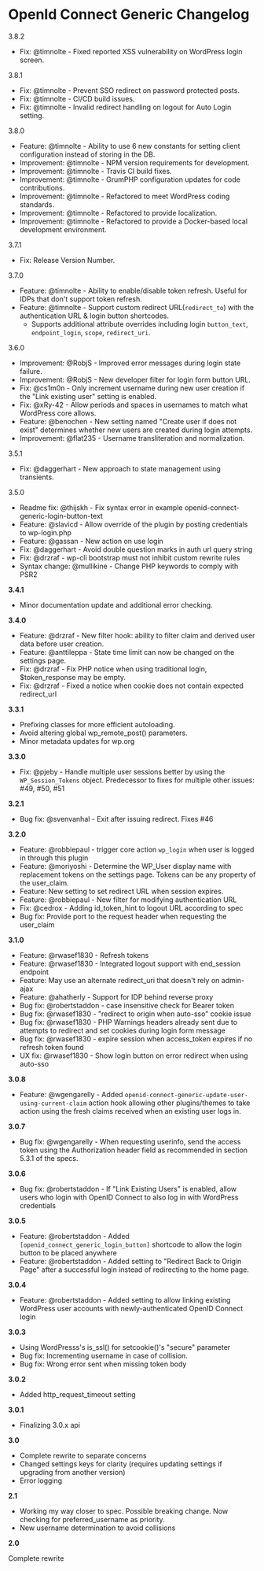 # OpenId Connect Generic Changelog

3.8.2

* Fix: @timnolte - Fixed reported XSS vulnerability on WordPress login screen.

3.8.1

* Fix: @timnolte - Prevent SSO redirect on password protected posts.
* Fix: @timnolte - CI/CD build issues.
* Fix: @timnolte - Invalid redirect handling on logout for Auto Login setting.

3.8.0

* Feature: @timnolte - Ability to use 6 new constants for setting client configuration instead of storing in the DB.
* Improvement: @timnolte - NPM version requirements for development.
* Improvement: @timnolte - Travis CI build fixes.
* Improvement: @timnolte - GrumPHP configuration updates for code contributions.
* Improvement: @timnolte - Refactored to meet WordPress coding standards.
* Improvement: @timnolte - Refactored to provide localization.
* Improvement: @timnolte - Refactored to provide a Docker-based local development environment.

3.7.1

* Fix: Release Version Number.

3.7.0

* Feature: @timnolte - Ability to enable/disable token refresh. Useful for IDPs that don't support token refresh.
* Feature: @timnolte - Support custom redirect URL(`redirect_to`) with the authentication URL & login button shortcodes.
  - Supports additional attribute overrides including login `button_text`, `endpoint_login`, `scope`, `redirect_uri`.

3.6.0

* Improvement: @RobjS - Improved error messages during login state failure.
* Improvement: @RobjS - New developer filter for login form button URL.
* Fix: @cs1m0n - Only increment username during new user creation if the "Link existing user" setting is enabled.
* Fix: @xRy-42 - Allow periods and spaces in usernames to match what WordPress core allows.
* Feature: @benochen - New setting named "Create user if does not exist" determines whether new users are created during login attempts.
* Improvement: @flat235 - Username transliteration and normalization.

3.5.1

* Fix: @daggerhart - New approach to state management using transients.

3.5.0

* Readme fix: @thijskh - Fix syntax error in example openid-connect-generic-login-button-text
* Feature: @slavicd - Allow override of the plugin by posting credentials to wp-login.php
* Feature: @gassan - New action on use login
* Fix: @daggerhart - Avoid double question marks in auth url query string
* Fix: @drzraf - wp-cli bootstrap must not inhibit custom rewrite rules
* Syntax change: @mullikine - Change PHP keywords to comply with PSR2

**3.4.1**

* Minor documentation update and additional error checking.

**3.4.0**

* Feature: @drzraf - New filter hook: ability to filter claim and derived user data before user creation.
* Feature: @anttileppa - State time limit can now be changed on the settings page.
* Fix: @drzraf - Fix PHP notice when using traditional login, $token_response may be empty.
* Fix: @drzraf - Fixed a notice when cookie does not contain expected redirect_url 

**3.3.1**

* Prefixing classes for more efficient autoloading.
* Avoid altering global wp_remote_post() parameters.
* Minor metadata updates for wp.org

**3.3.0**

* Fix: @pjeby - Handle multiple user sessions better by using the `WP_Session_Tokens` object. Predecessor to fixes for multiple other issues: #49, #50, #51

**3.2.1**

* Bug fix: @svenvanhal - Exit after issuing redirect. Fixes #46

**3.2.0**

* Feature: @robbiepaul - trigger core action `wp_login` when user is logged in through this plugin
* Feature: @moriyoshi - Determine the WP_User display name with replacement tokens on the settings page. Tokens can be any property of the user_claim.
* Feature: New setting to set redirect URL when session expires.
* Feature: @robbiepaul - New filter for modifying authentication URL
* Fix: @cedrox - Adding id_token_hint to logout URL according to spec
* Bug fix: Provide port to the request header when requesting the user_claim

**3.1.0**

* Feature: @rwasef1830 - Refresh tokens 
* Feature: @rwasef1830 - Integrated logout support with end_session endpoint
* Feature: May use an alternate redirect_uri that doesn't rely on admin-ajax
* Feature: @ahatherly - Support for IDP behind reverse proxy
* Bug fix: @robertstaddon - case insensitive check for Bearer token
* Bug fix: @rwasef1830 - "redirect to origin when auto-sso" cookie issue
* Bug fix: @rwasef1830 - PHP Warnings headers already sent due to attempts to redirect and set cookies during login form message
* Bug fix: @rwasef1830 - expire session when access_token expires if no refresh token found
* UX fix: @rwasef1830 - Show login button on error redirect when using auto-sso

**3.0.8**

* Feature: @wgengarelly - Added `openid-connect-generic-update-user-using-current-claim` action hook allowing other plugins/themes
  to take action using the fresh claims received when an existing user logs in.

**3.0.7**

* Bug fix: @wgengarelly - When requesting userinfo, send the access token using the Authorization header field as recommended in 
section 5.3.1 of the specs. 

**3.0.6**

* Bug fix: @robertstaddon - If "Link Existing Users" is enabled, allow users who login with OpenID Connect to also log in with WordPress credentials

**3.0.5**

* Feature: @robertstaddon - Added `[openid_connect_generic_login_button]` shortcode to allow the login button to be placed anywhere
* Feature: @robertstaddon - Added setting to "Redirect Back to Origin Page" after a successful login instead of redirecting to the home page.

**3.0.4**

* Feature: @robertstaddon - Added setting to allow linking existing WordPress user accounts with newly-authenticated OpenID Connect login

**3.0.3**

* Using WordPresss's is_ssl() for setcookie()'s "secure" parameter
* Bug fix: Incrementing username in case of collision.
* Bug fix: Wrong error sent when missing token body

**3.0.2**

* Added http_request_timeout setting

**3.0.1**

* Finalizing 3.0.x api

**3.0**

* Complete rewrite to separate concerns
* Changed settings keys for clarity (requires updating settings if upgrading from another version)
* Error logging

**2.1**

* Working my way closer to spec. Possible breaking change.  Now checking for preferred_username as priority.
* New username determination to avoid collisions

**2.0**

Complete rewrite

